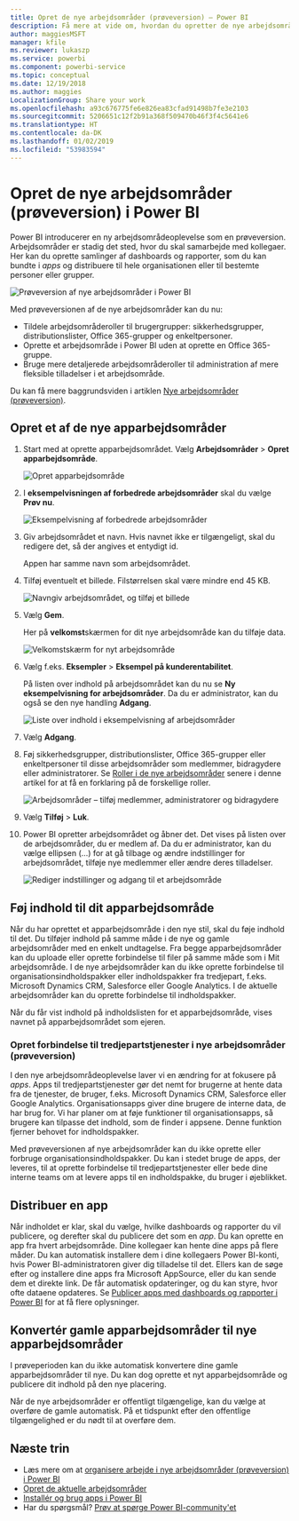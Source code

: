 ```yaml
---
title: Opret de nye arbejdsområder (prøveversion) – Power BI
description: Få mere at vide om, hvordan du opretter de nye arbejdsområder, der er samlinger af dashboards og rapporter, som er udviklet til at levere vigtige målepunkter for din organisation.
author: maggiesMSFT
manager: kfile
ms.reviewer: lukaszp
ms.service: powerbi
ms.component: powerbi-service
ms.topic: conceptual
ms.date: 12/19/2018
ms.author: maggies
LocalizationGroup: Share your work
ms.openlocfilehash: a93c676775fe6e826ea83cfad91498b7fe3e2103
ms.sourcegitcommit: 5206651c12f2b91a368f509470b46f3f4c5641e6
ms.translationtype: HT
ms.contentlocale: da-DK
ms.lasthandoff: 01/02/2019
ms.locfileid: "53983594"
---
```

# <a name="create-the-new-workspaces-preview-in-power-bi"></a>Opret de nye arbejdsområder (prøveversion) i Power BI

Power BI introducerer en ny arbejdsområdeoplevelse som en prøveversion. Arbejdsområder er stadig det sted, hvor du skal samarbejde med kollegaer. Her kan du oprette samlinger af dashboards og rapporter, som du kan bundte i *apps* og distribuere til hele organisationen eller til bestemte personer eller grupper. 

![Prøveversion af nye arbejdsområder i Power BI](media/service-create-the-new-workspaces/power-bi-new-workspaces-preview.png)

Med prøveversionen af de nye arbejdsområder kan du nu:

- Tildele arbejdsområderoller til brugergrupper: sikkerhedsgrupper, distributionslister, Office 365-grupper og enkeltpersoner.
- Oprette et arbejdsområde i Power BI uden at oprette en Office 365-gruppe.
- Bruge mere detaljerede arbejdsområderoller til administration af mere fleksible tilladelser i et arbejdsområde.

Du kan få mere baggrundsviden i artiklen [Nye arbejdsområder (prøveversion)](service-new-workspaces.md).

## <a name="create-one-of-the-new-app-workspaces"></a>Opret et af de nye apparbejdsområder

1. Start med at oprette apparbejdsområdet. Vælg **Arbejdsområder** > **Opret apparbejdsområde**.
   
     ![Opret apparbejdsområde](media/service-create-the-new-workspaces/power-bi-create-app-workspace.png)

2. I **eksempelvisningen af forbedrede arbejdsområder** skal du vælge **Prøv nu**.
   
     ![Eksempelvisning af forbedrede arbejdsområder](media/service-create-the-new-workspaces/power-bi-preview-improved-workspaces.png)

2. Giv arbejdsområdet et navn. Hvis navnet ikke er tilgængeligt, skal du redigere det, så der angives et entydigt id.
   
     Appen har samme navn som arbejdsområdet.
   
1. Tilføj eventuelt et billede. Filstørrelsen skal være mindre end 45 KB.
 
    ![Navngiv arbejdsområdet, og tilføj et billede](media/service-create-the-new-workspaces/power-bi-name-workspace.png)

1. Vælg **Gem**.

    Her på **velkomst**skærmen for dit nye arbejdsområde kan du tilføje data. 

    ![Velkomstskærm for nyt arbejdsområde](media/service-create-the-new-workspaces/power-bi-workspace-welcome-screen.png)

1. Vælg f.eks. **Eksempler** > **Eksempel på kunderentabilitet**.

    På listen over indhold på arbejdsområdet kan du nu se **Ny eksempelvisning for arbejdsområder**. Da du er administrator, kan du også se den nye handling **Adgang**.

    ![Liste over indhold i eksempelvisning af arbejdsområder](media/service-create-the-new-workspaces/power-bi-workspaces-preview-content-list.png)

1. Vælg **Adgang**.

1. Føj sikkerhedsgrupper, distributionslister, Office 365-grupper eller enkeltpersoner til disse arbejdsområder som medlemmer, bidragydere eller administratorer. Se [Roller i de nye arbejdsområder](#roles-in-the-new-workspaces) senere i denne artikel for at få en forklaring på de forskellige roller.

    ![Arbejdsområder – tilføj medlemmer, administratorer og bidragydere](media/service-create-the-new-workspaces/power-bi-access-add-members.png)

9. Vælg **Tilføj** > **Luk**.

1. Power BI opretter arbejdsområdet og åbner det. Det vises på listen over de arbejdsområder, du er medlem af. Da du er administrator, kan du vælge ellipsen (…) for at gå tilbage og ændre indstillinger for arbejdsområdet, tilføje nye medlemmer eller ændre deres tilladelser.

     ![Rediger indstillinger og adgang til et arbejdsområde](media/service-create-the-new-workspaces/power-bi-edit-workspace.png)

## <a name="add-content-to-your-app-workspace"></a>Føj indhold til dit apparbejdsområde

Når du har oprettet et apparbejdsområde i den nye stil, skal du føje indhold til det. Du tilføjer indhold på samme måde i de nye og gamle arbejdsområder med en enkelt undtagelse. Fra begge apparbejdsområder kan du uploade eller oprette forbindelse til filer på samme måde som i Mit arbejdsområde. I de nye arbejdsområder kan du ikke oprette forbindelse til organisationsindholdspakker eller indholdspakker fra tredjepart, f.eks. Microsoft Dynamics CRM, Salesforce eller Google Analytics. I de aktuelle arbejdsområder kan du oprette forbindelse til indholdspakker.

Når du får vist indhold på indholdslisten for et apparbejdsområde, vises navnet på apparbejdsområdet som ejeren.

### <a name="connecting-to-third-party-services-in-new-workspaces-preview"></a>Opret forbindelse til tredjepartstjenester i nye arbejdsområder (prøveversion)

I den nye arbejdsområdeoplevelse laver vi en ændring for at fokusere på *apps*. Apps til tredjepartstjenester gør det nemt for brugerne at hente data fra de tjenester, de bruger, f.eks. Microsoft Dynamics CRM, Salesforce eller Google Analytics.
Organisationsapps giver dine brugere de interne data, de har brug for. Vi har planer om at føje funktioner til organisationsapps, så brugere kan tilpasse det indhold, som de finder i appsene. Denne funktion fjerner behovet for indholdspakker. 

Med prøveversionen af nye arbejdsområder kan du ikke oprette eller forbruge organisationsindholdspakker. Du kan i stedet bruge de apps, der leveres, til at oprette forbindelse til tredjepartstjenester eller bede dine interne teams om at levere apps til en indholdspakke, du bruger i øjeblikket. 

## <a name="distribute-an-app"></a>Distribuer en app

Når indholdet er klar, skal du vælge, hvilke dashboards og rapporter du vil publicere, og derefter skal du publicere det som en *app*. Du kan oprette en app fra hvert arbejdsområde. Dine kollegaer kan hente dine apps på flere måder. Du kan automatisk installere dem i dine kollegaers Power BI-konti, hvis Power BI-administratoren giver dig tilladelse til det. Ellers kan de søge efter og installere dine apps fra Microsoft AppSource, eller du kan sende dem et direkte link. De får automatisk opdateringer, og du kan styre, hvor ofte dataene opdateres. Se [Publicer apps med dashboards og rapporter i Power BI](service-create-distribute-apps.md) for at få flere oplysninger.

## <a name="convert-old-app-workspaces-to-new-app-workspaces"></a>Konvertér gamle apparbejdsområder til nye apparbejdsområder

I prøveperioden kan du ikke automatisk konvertere dine gamle apparbejdsområder til nye. Du kan dog oprette et nyt apparbejdsområde og publicere dit indhold på den nye placering. 

Når de nye arbejdsområder er offentligt tilgængelige, kan du vælge at overføre de gamle automatisk. På et tidspunkt efter den offentlige tilgængelighed er du nødt til at overføre dem.

## <a name="next-steps"></a>Næste trin
* Læs mere om at [organisere arbejde i nye arbejdsområder (prøveversion) i Power BI](service-new-workspaces.md)
* [Opret de aktuelle arbejdsområder](service-create-workspaces.md)
* [Installér og brug apps i Power BI](service-create-distribute-apps.md)
* Har du spørgsmål? [Prøv at spørge Power BI-community'et](http://community.powerbi.com/)
